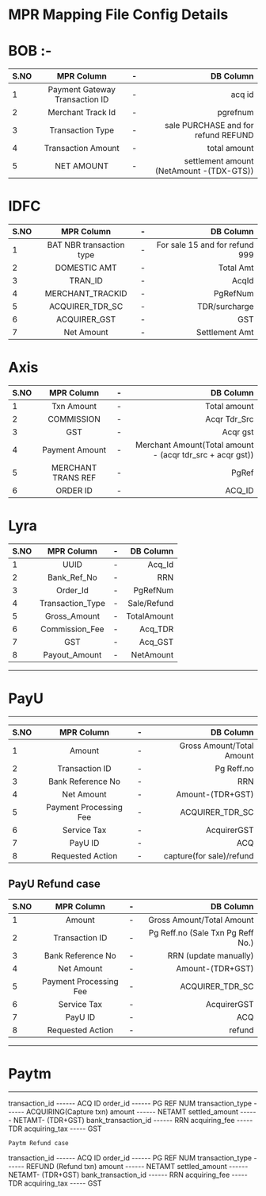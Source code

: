 # MPR Mapping  File Config Details

# BOB :-

|S.NO|  MPR Column    | -| DB Column |
|:--| :----------: |:--: |-----------: |
|1|Payment Gateway Transaction ID  | -|  acq id|
|2|Merchant Track Id | -| pgrefnum|
|3|Transaction Type  | -| sale PURCHASE and for refund REFUND|
|4|Transaction Amount | -| total amount|
|5|NET AMOUNT  | -|settlement amount (NetAmount -(TDX-GTS))|


# IDFC

|S.NO|  MPR Column    | -| DB Column |
|:--| :----------: |:--: |-----------: |
|1|BAT NBR transaction type | -|  For sale 15 and for refund 999|
|2|DOMESTIC AMT  | -|  Total Amt|
|3|TRAN_ID  | -|  AcqId|
|4|MERCHANT_TRACKID  | -|  PgRefNum|
|5|ACQUIRER_TDR_SC	  | -| TDR/surcharge|
|6|ACQUIRER_GST	  | -|  GST|
|7|Net Amount | -|  Settlement Amt|


# Axis
|S.NO|  MPR Column    | -| DB Column |
|:--| :----------: |:--: |-----------: |
|1|Txn Amount | -| Total amount
|2|COMMISSION | -| Acqr Tdr_Src
|3|GST | -| Acqr gst
|4|Payment Amount | -| Merchant Amount(Total amount - (acqr tdr_src + acqr gst))|
|5|MERCHANT TRANS REF | -| PgRef
|6|ORDER ID | -| ACQ_ID
# Lyra
|S.NO|  MPR Column    | -| DB Column |
|:--| :----------: |:--: |-----------: |
|1|UUID | -| Acq_Id|
|2|Bank_Ref_No | -| RRN|
|3|Order_Id | -| PgRefNum|
|4|Transaction_Type | -| Sale/Refund|
|5|Gross_Amount | -| TotalAmount|
|6|Commission_Fee | -| Acq_TDR|
|7|GST | -| Acq_GST|
|8|Payout_Amount | -| NetAmount|

-----------------------------
# PayU
-----------------------------
|S.NO|  MPR Column    | -| DB Column |
|:--| :----------: |:--: |-----------: |
|1|Amount  | - | Gross Amount/Total Amount|
|2|Transaction ID | - | Pg Reff.no|
|3|Bank Reference No | - | RRN|
|4|Net Amount | -|  Amount-(TDR+GST)|
|5|Payment Processing Fee | -| ACQUIRER_TDR_SC|
|6|Service Tax | -| AcquirerGST|
|7|PayU ID | -|  ACQ|
|8|Requested Action | -| capture(for sale)/refund|

## PayU Refund case 
|S.NO|  MPR Column    | -| DB Column |
|:--| :----------: |:--: |-----------: |
|1|Amount  | -| Gross Amount/Total Amount|
|2|Transaction ID | -| Pg Reff.no (Sale Txn Pg Reff No.)|
|3|Bank Reference No | -| RRN (update manually)|
|4|Net Amount | -|  Amount-(TDR+GST)|
|5|Payment Processing Fee | -| ACQUIRER_TDR_SC|
|6|Service Tax | -| AcquirerGST|
|7|PayU ID  | -|  ACQ|
|8|Requested Action | -| refund|



-----------------------------
# Paytm 
-----------------------------
transaction_id      ------  ACQ ID
order_id            ------  PG REF NUM
transaction_type    ------  ACQUIRING(Capture txn)
amount 		    ------  NETAMT
settled_amount      ------  NETAMT- (TDR+GST)
bank_transaction_id ------  RRN
acquiring_fee	    -----   TDR
acquiring_tax	    -----   GST

	Paytm Refund case 

transaction_id      ------  ACQ ID
order_id            ------  PG REF NUM
transaction_type    ------  REFUND (Refund txn)
amount 		    ------  NETAMT
settled_amount      ------  NETAMT- (TDR+GST)
bank_transaction_id ------  RRN
acquiring_fee	    -----   TDR
acquiring_tax	    -----   GST












 